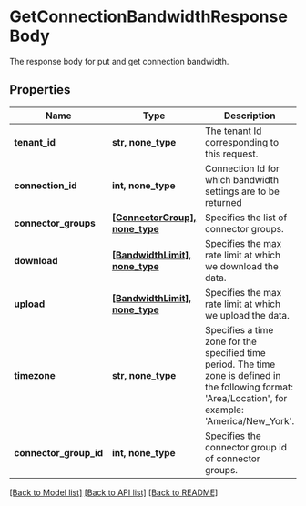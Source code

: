 # GetConnectionBandwidthResponseBody

The response body for put and get connection bandwidth.

## Properties
Name | Type | Description | Notes
------------ | ------------- | ------------- | -------------
**tenant_id** | **str, none_type** | The tenant Id corresponding to this request. | 
**connection_id** | **int, none_type** | Connection Id for which bandwidth settings are to be returned | [optional] 
**connector_groups** | [**[ConnectorGroup], none_type**](ConnectorGroup.md) | Specifies the list of connector groups. | [optional] 
**download** | [**[BandwidthLimit], none_type**](BandwidthLimit.md) | Specifies the max rate limit at which we download the data. | [optional] 
**upload** | [**[BandwidthLimit], none_type**](BandwidthLimit.md) | Specifies the max rate limit at which we upload the data. | [optional] 
**timezone** | **str, none_type** | Specifies a time zone for the specified time period. The time zone is defined in the following format: &#39;Area/Location&#39;, for example: &#39;America/New_York&#39;. | [optional] 
**connector_group_id** | **int, none_type** | Specifies the connector group id of connector groups. | [optional] 

[[Back to Model list]](../README.md#documentation-for-models) [[Back to API list]](../README.md#documentation-for-api-endpoints) [[Back to README]](../README.md)


